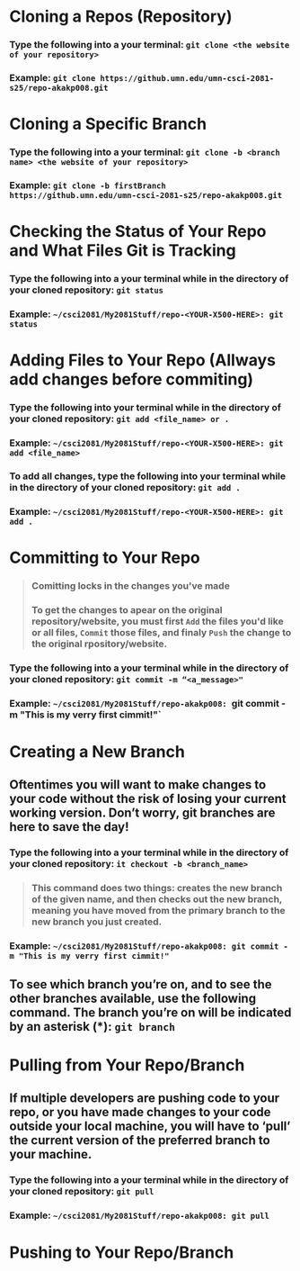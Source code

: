 # Cloning a Repos (Repository)
### Type the following into a your terminal: `git clone <the website of your repository>`
### Example: `git clone https://github.umn.edu/umn-csci-2081-s25/repo-akakp008.git`

# Cloning a Specific Branch
### Type the following into a your terminal: `git clone -b <branch name> <the website of your repository>`
### Example: `git clone -b firstBranch https://github.umn.edu/umn-csci-2081-s25/repo-akakp008.git`

# Checking the Status of Your Repo and What Files Git is Tracking
### Type the following into a your terminal while in the directory of your cloned repository: `git status`
### Example: `~/csci2081/My2081Stuff/repo-<YOUR-X500-HERE>: git status`

# Adding Files to Your Repo (Allways add changes before commiting)
### Type the following into your terminal while in the directory of your cloned repository: `git add <file_name> or .`
### Example: `~/csci2081/My2081Stuff/repo-<YOUR-X500-HERE>: git add <file_name>`
### To add all changes, type the following into your terminal while in the directory of your cloned repository: `git add .`
### Example: `~/csci2081/My2081Stuff/repo-<YOUR-X500-HERE>: git add .`

# Committing to Your Repo 
>### Comitting locks in the changes you've made
>### To get the changes to apear on the original repository/website, you must first `Add` the files you'd like or all files, `Commit` those files, and finaly `Push` the change to the original rpository/website.
### Type the following into a your terminal while in the directory of your cloned repository: `git commit -m “<a_message>"`
### Example: `~/csci2081/My2081Stuff/repo-akakp008: `git commit -m "This is my verry first cimmit!"`

# Creating a New Branch
## Oftentimes you will want to make changes to your code without the risk of losing your current working version. Don’t worry, git branches are here to save the day!
### Type the following into a your terminal while in the directory of your cloned repository: `it checkout -b <branch_name>`
>### This command does two things: creates the new branch of the given name, and then checks out the new branch, meaning you have moved from the primary branch to the new branch you just created.
### Example: `~/csci2081/My2081Stuff/repo-akakp008: git commit -m "This is my verry first cimmit!"`
## To see which branch you’re on, and to see the other branches available, use the following command. The branch you’re on will be indicated by an asterisk (*): `git branch`

# Pulling from Your Repo/Branch
## If multiple developers are pushing code to your repo, or you have made changes to your code outside your local machine, you will have to ‘pull’ the current version of the preferred branch to your machine.
### Type the following into a your terminal while in the directory of your cloned repository: `git pull`
### Example: `~/csci2081/My2081Stuff/repo-akakp008: git pull`

# Pushing to Your Repo/Branch
